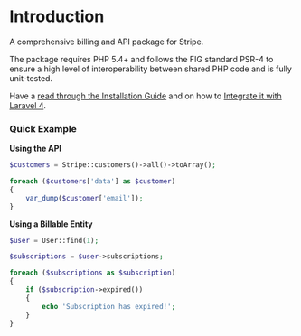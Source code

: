 # Introduction

A comprehensive billing and API package for Stripe.

The package requires PHP 5.4+ and follows the FIG standard PSR-4 to ensure a high level of interoperability between shared PHP code and is fully unit-tested.

Have a [read through the Installation Guide](#installation) and on how to [Integrate it with Laravel 4](#laravel-4).

### Quick Example

**Using the API**

```php
$customers = Stripe::customers()->all()->toArray();

foreach ($customers['data'] as $customer)
{
	var_dump($customer['email']);
}
```

**Using a Billable Entity**

```php
$user = User::find(1);

$subscriptions = $user->subscriptions;

foreach ($subscriptions as $subscription)
{
	if ($subscription->expired())
	{
		echo 'Subscription has expired!';
	}
}
```
